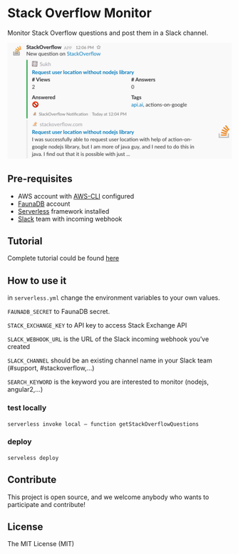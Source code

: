 # Stack Overflow Monitor

Monitor Stack Overflow questions and post them in a Slack channel.

![Example of notification in Slack](./img/example_slack.png)

## Pre-requisites
- AWS account with [AWS-CLI](https://aws.amazon.com/cli/) configured
- [FaunaDB](https://faunadb.com) account
- [Serverless](https://serverless.com) framework installed
- [Slack](https://slack.com) team with incoming webhook

## Tutorial

Complete tutorial could be found [here](https://medium.com/@picsoung/monitor-stack-overflow-activity-directly-into-slack-dc778913490f)

## How to use it
in `serverless.yml` change the environment variables to your own values.

`FAUNADB_SECRET` to FaunaDB secret.

`STACK_EXCHANGE_KEY` to API key to access Stack Exchange API

`SLACK_WEBHOOK_URL` is the URL of the Slack incoming webhook you’ve created 

`SLACK_CHANNEL` should be an existing channel name in your Slack team (#support, #stackoverflow,…)

`SEARCH_KEYWORD` is the keyword you are interested to monitor (nodejs, angular2,…)

### test locally
`serverless invoke local — function getStackOverflowQuestions`

### deploy
`serveless deploy`

## Contribute
This project is open source, and we welcome anybody who wants to participate and contribute!

## License
The MIT License (MIT)
